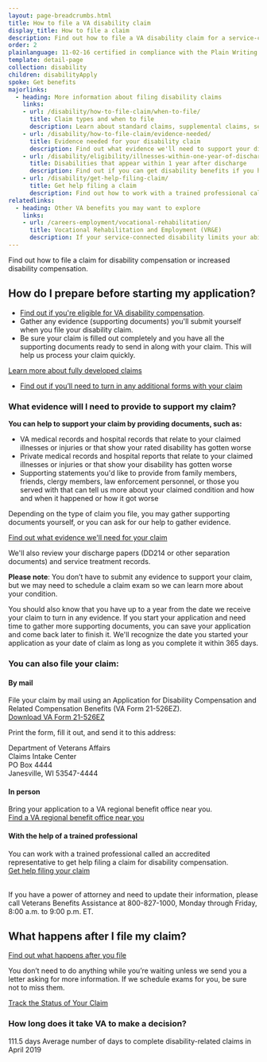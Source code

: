 ```yaml
---
layout: page-breadcrumbs.html
title: How to file a VA disability claim
display_title: How to file a claim
description: Find out how to file a VA disability claim for a service-connected disability online, by mail, in person, or with the help of a trained professional. Learn how to prepare to apply for VA disability, what documents you'll need, and how to get help filing your claim.
order: 2
plainlanguage: 11-02-16 certified in compliance with the Plain Writing Act
template: detail-page
collection: disability
children: disabilityApply
spoke: Get benefits
majorlinks:
  - heading: More information about filing disability claims
    links:
    - url: /disability/how-to-file-claim/when-to-file/
      title: Claim types and when to file
      description: Learn about standard claims, supplemental claims, secondary claims, and more.
    - url: /disability/how-to-file-claim/evidence-needed/
      title: Evidence needed for your disability claim
      description: Find out what evidence we'll need to support your disability claim.
    - url: /disability/eligibility/illnesses-within-one-year-of-discharge/
      title: Disabilities that appear within 1 year after discharge
      description: Find out if you can get disability benefits if you have signs of an illness within a year after being discharged from service.
    - url: /disability/get-help-filing-claim/
      title: Get help filing a claim
      description: Find out how to work with a trained professional called an accredited representative to file your claim.
relatedlinks:
  - heading: Other VA benefits you may want to explore
    links:
    - url: /careers-employment/vocational-rehabilitation/
      title: Vocational Rehabilitation and Employment (VR&E)
      description: If your service-connected disability limits your ability to work or prevents you from working, find out if you can get VR&E benefits and services—like help exploring employment options and getting more training if required.
---
```

<div itemscope itemtype ="http://schema.org/HowTo">
<div class="va-introtext" itemprop="description">

Find out how to file a claim for disability compensation or increased disability compensation.

</div>

## How do I prepare before starting my application?

- [Find out if you're eligible for VA disability compensation](/disability/eligibility/). <br>
- Gather any evidence (supporting documents) you'll submit yourself when you file your disability claim.
- Be sure your claim is filled out completely and you have all the supporting documents ready to send in along with your claim. This will help us process your claim quickly. <br>

[Learn more about fully developed claims](/disability/how-to-file-claim/evidence-needed/fully-developed-claims) <br>

- [Find out if you’ll need to turn in any additional forms with your claim](/disability/how-to-file-claim/additional-forms/) <br>


<div class="feature" markdown="1" itemprop="steps" itemscope itemtype ="http://schema.org/HowToSection">

<h3 itemprop="name">What evidence will I need to provide to support my claim?</h3>
<div itemprop="itemListElement">

**You can help to support your claim by providing documents, such as:**

- VA medical records and hospital records that relate to your claimed illnesses or injuries or that show your rated disability has gotten worse
- Private medical records and hospital reports that relate to your claimed illnesses or injuries or that show your disability has gotten worse
- Supporting statements you'd like to provide from family members, friends, clergy members, law enforcement personnel, or those you served with that can tell us more about your claimed condition and how and when it happened or how it got worse

Depending on the type of claim you file, you may gather supporting documents yourself, or you can ask for our help to gather evidence. <br>

[Find out what evidence we'll need for your claim](/disability/how-to-file-claim/evidence-needed/)

We'll also review your discharge papers (DD214 or other separation documents) and service treatment records.

**Please note**: You don’t have to submit any evidence to support your claim, but we may need to schedule a claim exam so we can learn more about your condition.

You should also know that you have up to a year from the date we receive your claim to turn in any evidence. If you start your application and need time to gather more supporting documents, you can save your application and come back later to finish it. We'll recognize the date you started your application as your date of claim as long as you complete it within 365 days.
</div>
</div>


<div id="react-applicationStatus" data-widget-type="disability-app-status"></div>

<div itemprop="steps" itemscope itemtype ="http://schema.org/HowToSection">

<h3 itemprop="name">You can also file your claim:</h3>
<div itemprop="itemListElement">

#### By mail

File your claim by mail using an Application for Disability Compensation and Related Compensation Benefits (VA Form 21-526EZ). <br>[Download VA Form 21-526EZ](https://www.vba.va.gov/pubs/forms/VBA-21-526EZ-ARE.pdf)

Print the form, fill it out, and send it to this address:

<p class="va-address-block">
Department of Veterans Affairs<br>
Claims Intake Center<br>
PO Box 4444<br>
Janesville, WI 53547-4444<br>
</p>

#### In person

Bring your application to a VA regional benefit office near you. <br>
[Find a VA regional benefit office near you](/find-locations/?facilityType=benefits)

#### With the help of a trained professional

You can work with a trained professional called an accredited representative to get help filing a claim for disability compensation. <br>
[Get help filing your claim](/disability/get-help-filing-claim/)

<br>
If you have a power of attorney and need to update their information, please call Veterans Benefits Assistance at 800-827-1000, Monday through Friday, 8:00 a.m. to 9:00 p.m. ET.


</div>
</div>

<div itemprop="steps" itemscope itemtype ="http://schema.org/HowToSection">

<h2 itemprop="name">What happens after I file my claim?</h2>
<div itemprop="itemListElement">

[Find out what happens after you file](/disability/after-you-file-claim/)

You don’t need to do anything while you’re waiting unless we send you a letter asking for more information. If we schedule exams for you, be sure not to miss them.

<a class="usa-button-primary" href="/track-claims">Track the Status of Your Claim</a>

<span id="days-to-complete-claim"></span>
### How long does it take VA to make a decision?

<div class="card information" markdown="0">
<span class="number">111.5 days</span>
<span class="description">Average number of days to complete disability-related claims in April 2019</span>
</div>
</div>
</div>

<br>
